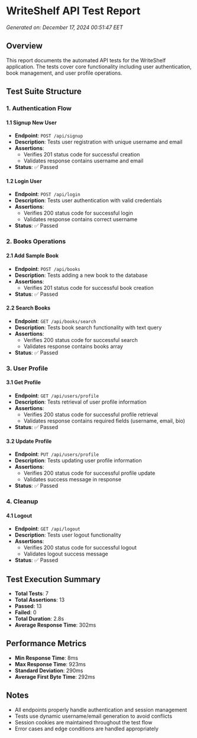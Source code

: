 # WriteShelf API Test Report
*Generated on: December 17, 2024 00:51:47 EET*

## Overview
This report documents the automated API tests for the WriteShelf application. The tests cover core functionality including user authentication, book management, and user profile operations.

## Test Suite Structure

### 1. Authentication Flow
#### 1.1 Signup New User
- **Endpoint**: `POST /api/signup`
- **Description**: Tests user registration with unique username and email
- **Assertions**:
  - Verifies 201 status code for successful creation
  - Validates response contains username and email
- **Status**: ✅ Passed

#### 1.2 Login User
- **Endpoint**: `POST /api/login`
- **Description**: Tests user authentication with valid credentials
- **Assertions**:
  - Verifies 200 status code for successful login
  - Validates response contains correct username
- **Status**: ✅ Passed

### 2. Books Operations
#### 2.1 Add Sample Book
- **Endpoint**: `POST /api/books`
- **Description**: Tests adding a new book to the database
- **Assertions**:
  - Verifies 201 status code for successful book creation
- **Status**: ✅ Passed

#### 2.2 Search Books
- **Endpoint**: `GET /api/books/search`
- **Description**: Tests book search functionality with text query
- **Assertions**:
  - Verifies 200 status code for successful search
  - Validates response contains books array
- **Status**: ✅ Passed

### 3. User Profile
#### 3.1 Get Profile
- **Endpoint**: `GET /api/users/profile`
- **Description**: Tests retrieval of user profile information
- **Assertions**:
  - Verifies 200 status code for successful profile retrieval
  - Validates response contains required fields (username, email, bio)
- **Status**: ✅ Passed

#### 3.2 Update Profile
- **Endpoint**: `PUT /api/users/profile`
- **Description**: Tests updating user profile information
- **Assertions**:
  - Verifies 200 status code for successful profile update
  - Validates success message in response
- **Status**: ✅ Passed

### 4. Cleanup
#### 4.1 Logout
- **Endpoint**: `GET /api/logout`
- **Description**: Tests user logout functionality
- **Assertions**:
  - Verifies 200 status code for successful logout
  - Validates logout success message
- **Status**: ✅ Passed

## Test Execution Summary
- **Total Tests**: 7
- **Total Assertions**: 13
- **Passed**: 13
- **Failed**: 0
- **Total Duration**: 2.8s
- **Average Response Time**: 302ms

## Performance Metrics
- **Min Response Time**: 8ms
- **Max Response Time**: 923ms
- **Standard Deviation**: 290ms
- **Average First Byte Time**: 292ms

## Notes
- All endpoints properly handle authentication and session management
- Tests use dynamic username/email generation to avoid conflicts
- Session cookies are maintained throughout the test flow
- Error cases and edge conditions are handled appropriately

